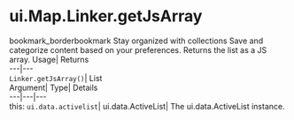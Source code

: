  
#  ui.Map.Linker.getJsArray 
bookmark_borderbookmark Stay organized with collections  Save and categorize content based on your preferences.
Returns the list as a JS array. 
Usage| Returns  
---|---  
`Linker.getJsArray()`| List  
Argument| Type| Details  
---|---|---  
this: `ui.data.activelist`| ui.data.ActiveList| The ui.data.ActiveList instance.  

